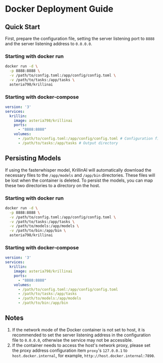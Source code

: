 # Docker Deployment Guide

## Quick Start
First, prepare the configuration file, setting the server listening port to `8888` and the server listening address to `0.0.0.0`.

### Starting with docker run
```bash
docker run -d \
  -p 8888:8888 \
  -v /path/to/config.toml:/app/config/config.toml \
  -v /path/to/tasks:/app/tasks \
  asteria798/krillinai
```

### Starting with docker-compose
```yaml
version: '3'
services:
  krillin:
    image: asteria798/krillinai
    ports:
      - "8888:8888"
    volumes:
      - /path/to/config.toml:/app/config/config.toml # Configuration file
      - /path/to/tasks:/app/tasks # Output directory
```

## Persisting Models
If using the fasterwhisper model, KrillinAI will automatically download the necessary files to the `/app/models` and `/app/bin` directories. These files will be lost when the container is deleted. To persist the models, you can map these two directories to a directory on the host.

### Starting with docker run
```bash
docker run -d \
  -p 8888:8888 \
  -v /path/to/config.toml:/app/config/config.toml \
  -v /path/to/tasks:/app/tasks \
  -v /path/to/models:/app/models \
  -v /path/to/bin:/app/bin \
  asteria798/krillinai
```

### Starting with docker-compose
```yaml
version: '3'
services:
  krillin:
    image: asteria798/krillinai
    ports:
      - "8888:8888"
    volumes:
      - /path/to/config.toml:/app/config/config.toml      
      - /path/to/tasks:/app/tasks
      - /path/to/models:/app/models
      - /path/to/bin:/app/bin
```

## Notes
1. If the network mode of the Docker container is not set to host, it is recommended to set the server listening address in the configuration file to `0.0.0.0`, otherwise the service may not be accessible.
2. If the container needs to access the host's network proxy, please set the proxy address configuration item `proxy`'s `127.0.0.1` to `host.docker.internal`, for example, `http://host.docker.internal:7890`.